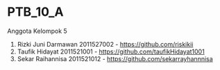 # PTB_10_A

Anggota Kelompok 5

1. Rizki Juni Darmawan 2011527002 - https://github.com/riskikii
2. Taufik Hidayat 2011521001 - https://github.com/taufikHidayat1001
3. Sekar Raihannisa 2011521012 - https://github.com/sekarrayhannnisa
